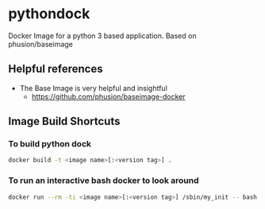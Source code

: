 # pythondock
Docker Image for a python 3 based application.  Based on phusion/baseimage

## Helpful references

* The Base Image is very helpful and insightful
  * https://github.com/phusion/baseimage-docker

## Image Build Shortcuts

### To build python dock

```sh
docker build -t <image name>[:<version tag>] .
```

### To run an interactive bash docker to look around
```sh
docker run --rm -ti <image name>[:<version tag>] /sbin/my_init -- bash -l
```
